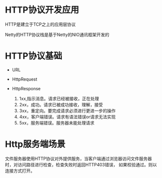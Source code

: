 # HTTP协议开发应用

HTTP是建立于TCP之上的应用层协议

Netty的HTTP协议栈是基于Netty的NIO通讯框架开发的

# HTTP协议基础
 - URL
 - HttpRequest
 - HttpResponse
      
      1. 1xx,指示消息。请求已经被接收，正在处理
      2. 2xx，成功。请求已被成功接收，理解，接受
      3. 3xx，重定向。要完成请求必须进行更进一步的操作
      4. 4xx，客户端错误。请求有语法错误or请求无法实现
      5. 5xx，服务端错误。服务器未能处理请求
      
# Http服务端场景

文件服务器使用HTTP协议对外提供服务，当客户端通过浏览器访问文件服务器时，对访问路径进行检查，检查失败时返回HTTP403错误，
如果校验通过。则以连接方式打开。
